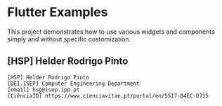 # Flutter Examples

This project demonstrates how to use various widgets and components simply and without specific customization.

## [HSP] Helder Rodrigo Pinto

    [HSP] Helder Rodrigo Pinto
    [DEI.ISEP] Computer Engineering Department
    [email] hsp@isep.ipp.pt
    [CiênciaID] https://www.cienciavitae.pt/portal/en/5517-B4EC-D715
